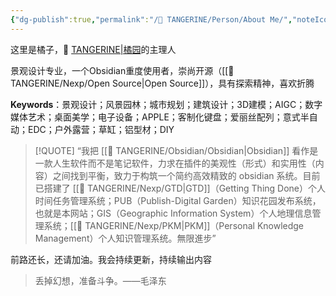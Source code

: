 ```yaml
---
{"dg-publish":true,"permalink":"/🍊 TANGERINE/Person/About Me/","noteIcon":"1","created":"2024-10-26T12:59:22.872+08:00","updated":"2024-11-05T23:44:41.846+08:00"}
---
```


这里是橘子，🍊 [TANGERINE|橘园](https://ccdg.netlify.app/)的主理人

景观设计专业，一个Obsidian重度使用者，崇尚开源（[[🍊 TANGERINE/Nexp/Open Source\|Open Source]]），具有探索精神，喜欢折腾

**Keywords**：景观设计；风景园林；城市规划；建筑设计；3D建模；AIGC；数字媒体艺术；桌面美学；电子设备；APPLE；客制化键盘；爱丽丝配列；意式半自动；EDC；户外露营；草缸；铝型材；DIY

> [!QUOTE]
> “我把 [[🍊 TANGERINE/Obsidian/Obsidian\|Obsidian]] 看作是一款人生软件而不是笔记软件，力求在插件的美观性（形式）和实用性（内容）之间找到平衡，致力于构筑一个简约高效精致的 obsidian 系统。目前已搭建了 [[🍊 TANGERINE/Nexp/GTD\|GTD]]（Getting Thing Done）个人时间任务管理系统；PUB（Publish-Digital Garden）知识花园发布系统，也就是本网站；GIS（Geographic Information System）个人地理信息管理系统；[[🍊 TANGERINE/Nexp/PKM\|PKM]]（Personal Knowledge Management）个人知识管理系统。無限進步”

前路还长，还请加油。我会持续更新，持续输出内容

>丢掉幻想，准备斗争。——毛泽东